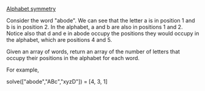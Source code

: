 [Alphabet symmetry](https://www.codewars.com/kata/59d9ff9f7905dfeed50000b0/train/java)

Consider the word "abode". We can see that the letter a is in position 1 and b is in position 2. 
In the alphabet, a and b are also in positions 1 and 2. Notice also that d and e in abode occupy the positions they would occupy in the alphabet, which are positions 4 and 5.

Given an array of words, return an array of the number of letters that occupy their positions in the alphabet for each word.

For example,

solve(["abode","ABc","xyzD"]) = [4, 3, 1]